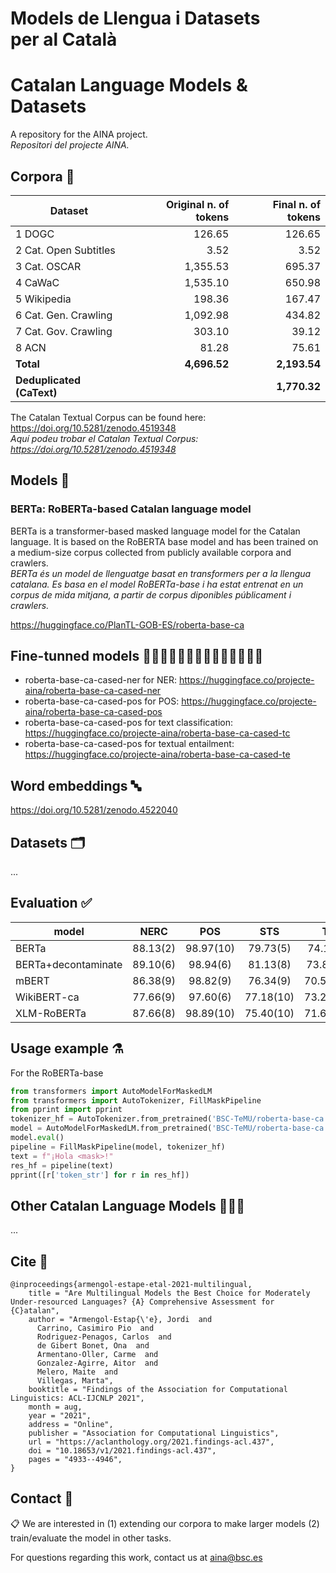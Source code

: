 # Models de Llengua i Datasets<br/> per al Català 
# Catalan Language Models & Datasets


A repository for the AINA project.<br/>
_Repositori del projecte AINA._

## Corpora 📃

| Dataset               | Original n. of tokens | Final n. of tokens    | 
|---------              |----------------------:|----------------------:|
|1 DOGC                 |            126.65     |  126.65               | 
|2 Cat. Open Subtitles  | 3.52                  | 3.52                  | 
|3 Cat. OSCAR           | 1,355.53              | 695.37                | 
|4 CaWaC                | 1,535.10              | 650.98                | 
|5 Wikipedia            | 198.36                | 167.47                | 
|6 Cat. Gen. Crawling   | 1,092.98              | 434.82                | 
|7 Cat. Gov. Crawling   | 303.10                | 39.12                 | 
|8 ACN                  | 81.28                 | 75.61                 | 
|**Total**              | **4,696.52**          | **2,193.54**          | 
|**Deduplicated (CaText)** |                    | **1,770.32**          |

The Catalan Textual Corpus can be found here: https://doi.org/10.5281/zenodo.4519348<br/>
_Aquí podeu trobar el Catalan Textual Corpus: https://doi.org/10.5281/zenodo.4519348_

## Models 🤖
### BERTa: RoBERTa-based Catalan language model 
BERTa is a transformer-based masked language model for the Catalan language. It is based on the RoBERTA base model and has been trained on a medium-size corpus collected from publicly available corpora and crawlers.<br/>
_BERTa és un model de llenguatge basat en transformers per a la llengua catalana. Es basa en el model RoBERTa-base i ha estat entrenat en un corpus de mida mitjana, a partir de corpus diponibles públicament i crawlers._

https://huggingface.co/PlanTL-GOB-ES/roberta-base-ca


## Fine-tunned models 🧗🏼‍♀️🏇🏼🤽🏼‍♀️🏌🏼‍♂️🏄🏼‍♀️

- roberta-base-ca-cased-ner for NER: https://huggingface.co/projecte-aina/roberta-base-ca-cased-ner
- roberta-base-ca-cased-pos for POS: https://huggingface.co/projecte-aina/roberta-base-ca-cased-pos
- roberta-base-ca-cased-pos for text classification: https://huggingface.co/projecte-aina/roberta-base-ca-cased-tc
- roberta-base-ca-cased-pos for textual entailment: https://huggingface.co/projecte-aina/roberta-base-ca-cased-te

## Word embeddings 🔤

https://doi.org/10.5281/zenodo.4522040

## Datasets 🗂️

...

## Evaluation ✅
 | model	   	           | NERC    		 | POS		     | STS		     | TC		     | QA(ViquiQuAD		     | QA(XQuAD)	       	 | 
 | ---------------------   | :-----------:   | :-----------: | :-----------: | :-----------: | :-------------------: | :-----------------:   | 
 | BERTa		           | 88.13(2)		 | 98.97(10)	 | 79.73(5)		 | 74.16(9)		 | 86.97/72.29(9)		 | 68.89/48.87(9)		 | 
 | BERTa+decontaminate     | 89.10(6)		 | 98.94(6)		 | 81.13(8)		 | 73.84(10		 | 86.50/70.82(6)		 | 68.61/47.26(6)		 | 
 | mBERT		           | 86.38(9)		 | 98.82(9)		 | 76.34(9)		 | 70.56(10)	 | 86.97/72.22(8)		 | 67.15/46.51(8)		 | 
 | WikiBERT-ca		       | 77.66(9)		 | 97.60(6)		 | 77.18(10)	 | 73.22(10)	 | 85.45/70.75(10)	     | 65.21/36.60(10)	     | 
 | XLM-RoBERTa		       | 87.66(8)		 | 98.89(10)	 | 75.40(10)	 | 71.68(10)	 | 85.50/70.47(5)		 | 67.10/46.42(5)		 | 


## Usage example ⚗️
For the RoBERTa-base
```python
from transformers import AutoModelForMaskedLM
from transformers import AutoTokenizer, FillMaskPipeline
from pprint import pprint
tokenizer_hf = AutoTokenizer.from_pretrained('BSC-TeMU/roberta-base-ca')
model = AutoModelForMaskedLM.from_pretrained('BSC-TeMU/roberta-base-ca')
model.eval()
pipeline = FillMaskPipeline(model, tokenizer_hf)
text = f"¡Hola <mask>!"
res_hf = pipeline(text)
pprint([r['token_str'] for r in res_hf])
```

## Other Catalan Language Models 👩‍👧‍👦
...
## Cite 📣
```
@inproceedings{armengol-estape-etal-2021-multilingual,
    title = "Are Multilingual Models the Best Choice for Moderately Under-resourced Languages? {A} Comprehensive Assessment for {C}atalan",
    author = "Armengol-Estap{\'e}, Jordi  and
      Carrino, Casimiro Pio  and
      Rodriguez-Penagos, Carlos  and
      de Gibert Bonet, Ona  and
      Armentano-Oller, Carme  and
      Gonzalez-Agirre, Aitor  and
      Melero, Maite  and
      Villegas, Marta",
    booktitle = "Findings of the Association for Computational Linguistics: ACL-IJCNLP 2021",
    month = aug,
    year = "2021",
    address = "Online",
    publisher = "Association for Computational Linguistics",
    url = "https://aclanthology.org/2021.findings-acl.437",
    doi = "10.18653/v1/2021.findings-acl.437",
    pages = "4933--4946",
}
```

## Contact 📧
📋 We are interested in (1) extending our corpora to make larger models (2) train/evaluate the model in other tasks.

For questions regarding this work, contact us at aina@bsc.es

